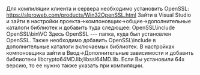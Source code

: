 Для компиляции клиента и сервера необходимо установить OpenSSL:
https://slproweb.com/products/Win32OpenSSL.html
Зайти в Visual Studio и зайти в настройки проекта->компоновщик->общие->дополнительные
каталоги библиотек и добавить туда следющее:
OpenSSL\include
OpenSSL\bin\VC
Здесь OpenSSL --- папка, куда был установлен OpenSSL.
Также необходимо добавить OpenSSL\include в дополнительные каталоги включаемых
библиотек.
В настройках компоновщика зайти в Ввод->Дополнительные зависимости и добавить
библиотеки libcrypto64MD.lib;libssl64MD.lib. Если Вы установили 64x версию, то
ее нужно также указать при компиляции.